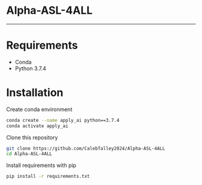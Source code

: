 # Alpha-ASL-4ALL
---
# Requirements
- Conda
- Python 3.7.4

# Installation
Create conda environment

```sh
conda create --name apply_ai python==3.7.4
conda activate apply_ai
```

Clone this repository

```sh
git clone https://github.com/CalebTalley2024/Alpha-ASL-4ALL
cd Alpha-ASL-4ALL 
```

Install requirements with pip

```sh
pip install -r requirements.txt
```